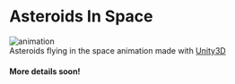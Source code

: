 # Asteroids In Space
![animation](Assets/Animations/done.gif)
<br/>
Asteroids flying in the space animation made with [Unity3D](https://unity.com/)

#### More details soon!

